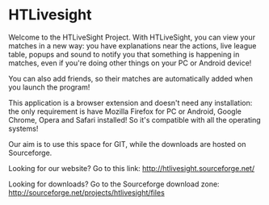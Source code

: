 # HTLivesight

Welcome to the HTLiveSight Project.
With HTLiveSight, you can view your matches in a new way: you have explanations near the actions, live league table, popups and sound to notify you that something is happening in matches, even if you're doing other things on your PC or Android device!

You can also add friends, so their matches are automatically added when you launch the program!

This application is a browser extension and doesn't need any installation: the only requirement is have Mozilla Firefox for PC or Android, Google Chrome, Opera and Safari installed! So it's compatible with all the operating systems!

Our aim is to use this space for GIT, while the downloads are hosted on Sourceforge.

Looking for our website?
Go to this link: http://htlivesight.sourceforge.net/

Looking for downloads?
Go to the Sourceforge download zone: http://sourceforge.net/projects/htlivesight/files
